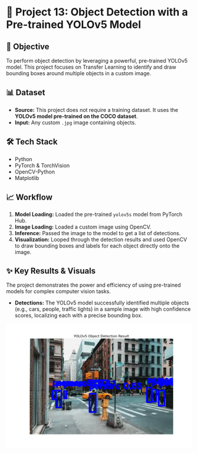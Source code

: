 # 📸 Project 13: Object Detection with a Pre-trained YOLOv5 Model

## 🎯 Objective
To perform object detection by leveraging a powerful, pre-trained YOLOv5 model. This project focuses on Transfer Learning to identify and draw bounding boxes around multiple objects in a custom image.

## 📊 Dataset
- **Source:** This project does not require a training dataset. It uses the **YOLOv5 model pre-trained on the COCO dataset**.
- **Input:** Any custom `.jpg` image containing objects.

## 🛠️ Tech Stack
- Python
- PyTorch & TorchVision
- OpenCV-Python
- Matplotlib

## 📈 Workflow
1.  **Model Loading:** Loaded the pre-trained `yolov5s` model from PyTorch Hub.
2.  **Image Loading:** Loaded a custom image using OpenCV.
3.  **Inference:** Passed the image to the model to get a list of detections.
4.  **Visualization:** Looped through the detection results and used OpenCV to draw bounding boxes and labels for each object directly onto the image.

## ✨ Key Results & Visuals
The project demonstrates the power and efficiency of using pre-trained models for complex computer vision tasks.
- **Detections:** The YOLOv5 model successfully identified multiple objects (e.g., cars, people, traffic lights) in a sample image with high confidence scores, localizing each with a precise bounding box.

![Object Detection Result](object_detection_result.png)

